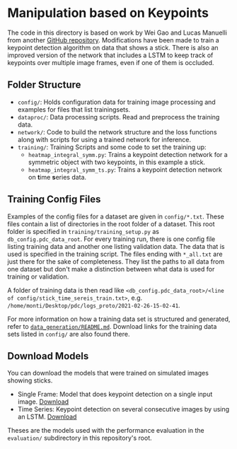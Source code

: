 
# Manipulation based on Keypoints

The code in this directory is based on work by Wei Gao and Lucas Manuelli from another [GitHub repository](https://github.com/weigao95/mankey-ros). Modifications have been made to train a keypoint detection algorithm on data that shows a stick. There is also an improved version of the network that includes a LSTM to keep track of keypoints over multiple image frames, even if one of them is occluded.

## Folder Structure

- `config/`: Holds configuration data for training image processing and examples for files that list trainingsets.
- `dataproc/`: Data processing scripts. Read and preprocess the training data.
- `network/`: Code to build the network structure and the loss functions along with scripts for using a trained network for inference.
- `training/`: Training Scripts and some code to set the training up:
    - `heatmap_integral_symm.py`: Trains a keypoint detection network for a symmetric object with two keypoints, in this example a stick.
    - `heatmap_integral_symm_ts.py`: Trains a keypoint detection network on **t**ime **s**eries data.


## Training Config Files

Examples of the config files for a dataset are given in `config/*.txt`. These files contain a list of directories in the root folder of a dataset. This root folder is specified in `training/training_setup.py` as `db_config.pdc_data_root`.
For every training run, there is one config file listing training data and another one listing validation data. The data that is used is specified in the training script.
The files ending with `*_all.txt` are just there for the sake of completeness. They list the paths to all data from one dataset but don't make a distinction between what data is used for training or validation.

A folder of training data is then read like `<db_config.pdc_data_root>/<line of config/stick_time_sereis_train.txt>`, e.g. `/home/monti/Desktop/pdc/logs_proto/2021-02-26-15-02-41`.

For more information on how a training data set is structured and generated, refer to [`data_generation/README.md`](../data_generation/README.md). Download links for the training data sets listed in `config/` are also found there.


## Download Models

You can download the models that were trained on simulated images showing sticks.

- Single Frame: Model that does keypoint detection on a single input image. [Download](https://mega.nz/file/Mm5XFBgK#kqW35BxJduuuvjpPfUKMkmMnT9Eu3VBzMk6nXQ3ONGY)
- Time Series: Keypoint detection on several consecutive images by using an LSTM. [Download](https://mega.nz/file/xjJGULqJ#n_klogvMJRgS2Vtld6vGRsV8fuJApZ4tHdFRuusnry8)

Theses are the models used with the performance evaluation in the `evaluation/` subdirectory in this repository's root.
